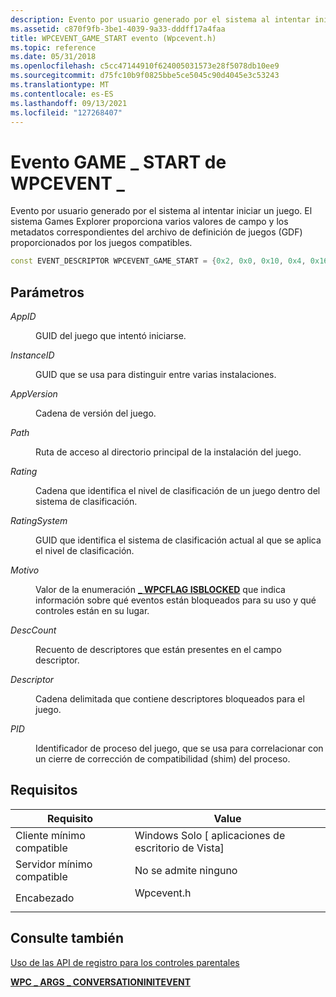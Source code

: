 ```yaml
---
description: Evento por usuario generado por el sistema al intentar iniciar un juego. El sistema Games Explorer proporciona varios valores de campo y los metadatos correspondientes del archivo de definición de juegos (GDF) proporcionados por los juegos compatibles.
ms.assetid: c870f9fb-3be1-4039-9a33-dddff17a4faa
title: WPCEVENT_GAME_START evento (Wpcevent.h)
ms.topic: reference
ms.date: 05/31/2018
ms.openlocfilehash: c5cc47144910f624005031573e28f5078db10ee9
ms.sourcegitcommit: d75fc10b9f0825bbe5ce5045c90d4045e3c53243
ms.translationtype: MT
ms.contentlocale: es-ES
ms.lasthandoff: 09/13/2021
ms.locfileid: "127268407"
---
```

# <a name="wpcevent_game_start-event"></a>Evento GAME \_ START de WPCEVENT \_

Evento por usuario generado por el sistema al intentar iniciar un juego. El sistema Games Explorer proporciona varios valores de campo y los metadatos correspondientes del archivo de definición de juegos (GDF) proporcionados por los juegos compatibles.


```C++
const EVENT_DESCRIPTOR WPCEVENT_GAME_START = {0x2, 0x0, 0x10, 0x4, 0x16, 0x2, 0x8000000000000030};
```



## <a name="parameters"></a>Parámetros

<dl> <dt>

*AppID* 
</dt> <dd>

GUID del juego que intentó iniciarse.

</dd> <dt>

*InstanceID* 
</dt> <dd>

GUID que se usa para distinguir entre varias instalaciones.

</dd> <dt>

*AppVersion* 
</dt> <dd>

Cadena de versión del juego.

</dd> <dt>

*Path* 
</dt> <dd>

Ruta de acceso al directorio principal de la instalación del juego.

</dd> <dt>

*Rating* 
</dt> <dd>

Cadena que identifica el nivel de clasificación de un juego dentro del sistema de clasificación.

</dd> <dt>

*RatingSystem* 
</dt> <dd>

GUID que identifica el sistema de clasificación actual al que se aplica el nivel de clasificación.

</dd> <dt>

*Motivo* 
</dt> <dd>

Valor de la enumeración [**\_ WPCFLAG ISBLOCKED**](/windows/win32/api/wpcevent/ne-wpcevent-wpcflag_isblocked) que indica información sobre qué eventos están bloqueados para su uso y qué controles están en su lugar.

</dd> <dt>

*DescCount* 
</dt> <dd>

Recuento de descriptores que están presentes en el campo descriptor.

</dd> <dt>

*Descriptor* 
</dt> <dd>

Cadena delimitada que contiene descriptores bloqueados para el juego.

</dd> <dt>

*PID* 
</dt> <dd>

Identificador de proceso del juego, que se usa para correlacionar con un cierre de corrección de compatibilidad (shim) del proceso.

</dd> </dl>

## <a name="requirements"></a>Requisitos



| Requisito | Value |
|-------------------------------------|---------------------------------------------------------------------------------------|
| Cliente mínimo compatible<br/> | Windows Solo \[ aplicaciones de escritorio de Vista\]<br/>                                        |
| Servidor mínimo compatible<br/> | No se admite ninguno<br/>                                                             |
| Encabezado<br/>                   | <dl> <dt>Wpcevent.h</dt> </dl> |



## <a name="see-also"></a>Consulte también

<dl> <dt>

[Uso de las API de registro para los controles parentales](using-logging-apis-for-parental-controls.md)
</dt> <dt>

[**WPC \_ ARGS \_ CONVERSATIONINITEVENT**](/windows/win32/api/wpcevent/ne-wpcevent-wpc_args_conversationinitevent)
</dt> </dl>

 

 




